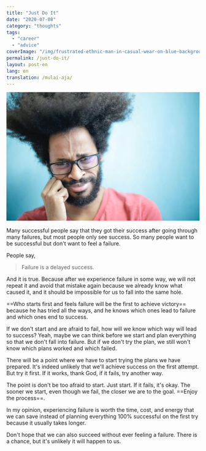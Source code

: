 ```yaml
---
title: "Just Do It"
date: "2020-07-08"
category: "thoughts"
tags:
  - "career"
  - "advice"
coverImage: "/img/frustrated-ethnic-man-in-casual-wear-on-blue-background-in-3965230.webp"
permalink: /just-do-it/
layout: post-en
lang: en
translation: /mulai-aja/
---
```


![](/img/frustrated-ethnic-man-in-casual-wear-on-blue-background-in-3965230.webp)

Many successful people say that they got their success after going through many failures, but most people only see success. So many people want to be successful but don't want to feel a failure.

People say,

> Failure is a delayed success.

And it is true. Because after we experience failure in some way, we will not repeat it and avoid that mistake again because we already know what caused it, and it should be impossible for us to fall into the same hole.

==Who starts first and feels failure will be the first to achieve victory== because he has tried all the ways, and he knows which ones lead to failure and which ones end to success.

If we don't start and are afraid to fail, how will we know which way will lead to success? Yeah, maybe we can think before we start and plan everything so that we don't fall into failure. But if we don't try the plan, we still won't know which plans worked and which failed.

There will be a point where we have to start trying the plans we have prepared. It's indeed unlikely that we'll achieve success on the first attempt. But try it first. If it works, thank God, if it fails, try another way.

The point is don't be too afraid to start. Just start. If it fails, it's okay. The sooner we start, even though we fail, the closer we are to the goal. ==Enjoy the process==.

In my opinion, experiencing failure is worth the time, cost, and energy that we can save instead of planning everything 100% successful on the first try because it usually takes longer.

Don't hope that we can also succeed without ever feeling a failure. There is a chance, but it's unlikely it will happen to us.
